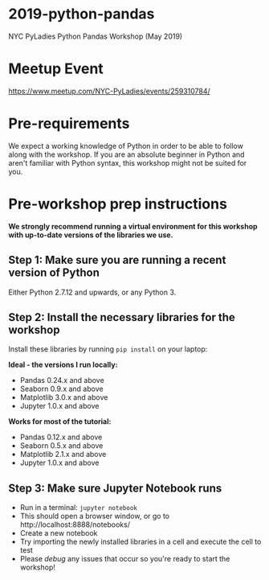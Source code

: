 # 2019-python-pandas
NYC PyLadies Python Pandas Workshop (May 2019)

# Meetup Event
https://www.meetup.com/NYC-PyLadies/events/259310784/

# Pre-requirements
We expect a working knowledge of Python in order to be able to follow along with the workshop. If you are an absolute beginner in Python and aren't familiar with Python syntax, this workshop might not be suited for you.

# Pre-workshop prep instructions
**We strongly recommend running a virtual environment for this workshop with up-to-date versions of the libraries we use.**

## Step 1: Make sure you are running a recent version of Python
Either Python 2.7.12 and upwards, or any Python 3.

## Step 2: Install the necessary libraries for the workshop
Install these libraries by running `pip install` on your laptop:

**Ideal - the versions I run locally:** 
- Pandas 0.24.x and above
- Seaborn 0.9.x and above
- Matplotlib 3.0.x and above
- Jupyter 1.0.x and above
 
**Works for most of the tutorial:**
- Pandas 0.12.x and above
- Seaborn 0.5.x and above
- Matplotlib 2.1.x and above
- Jupyter 1.0.x and above

## Step 3: Make sure Jupyter Notebook runs
- Run in a terminal: `jupyter notebook`
- This should open a browser window, or go to http://localhost:8888/notebooks/
- Create a new notebook
- Try importing the newly installed libraries in a cell and execute the cell to test
- Please *debug* any issues that occur so you're ready to start the workshop!
